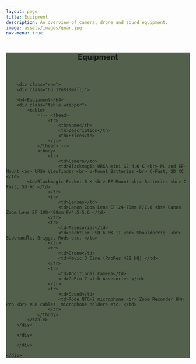 ```yaml
---
layout: page
title: Equipment
description: An overview of camera, drone and sound equipment.
image: assets/images/gear.jpg
nav-menu: true
---
```


<!-- Main -->
<div id="main" class="alt" style="background-color: #192b0fbd">

<!-- One -->
<section id="one">
	<div class="inner">
		<header class="major">
			<h1>Equipment</h1>
		</header>

        <div class="row">
	    <div class="6u 12u$(small)">

        <h4>Equipment</h4>
        <div class="table-wrapper">
            <table>
                <!-- <thead>
                    <tr>
                        <th>Name</th>
                        <th>Description</th>
                        <th>Price</th>
                    </tr>
                </thead> -->
                <tbody>
                    <tr>
                        <td>Camera</td>
                        <td>Blackmagic URSA mini G2 4,6 K <br> PL and EF-Mount <br> URSA Viewfinder <br> V-Mount Batteries <br> C-Fast, SD XC </td>
			<td>Blackmagic Pocket 6 K <br> EF-Mount <br> Batteries <br> C-Fast, SD XC </td>
                    </tr>
                    <tr>
                        <td>Lenses</td>
                        <td>Canon Zoom Lens EF 24-70mm F/2.8 <br> Canon Zoom Lens EF 100-400mm F/4.5-5.6 </td>
                    </tr>
                    <tr>
                        <td>Assesories</td>
                        <td>Sachtler FSB 6 MK II <br> Shoulderrig  <br> Sidehandle, Briggs, Rods etc. </td>
                    </tr>
                    <tr>
                        <td>Drone</td>
                        <td>Mavic 3 Cine (ProRes 422 HQ) </td>
                    </tr>
                    <tr>
                        <td>Additional Camera</td>
                        <td>GoPro 7 with Assesories </td>
                    </tr>
                    <tr>
                        <td>Sound</td>
                        <td>Rode NTG-2 microphone <br> Zoom Recorder H4n Pro <br> XLR cables, microphone holders etc. </td>
                    </tr>
                </tbody>
            </table>
        </div>

        </div>

        </div>

    </div>
</section>
